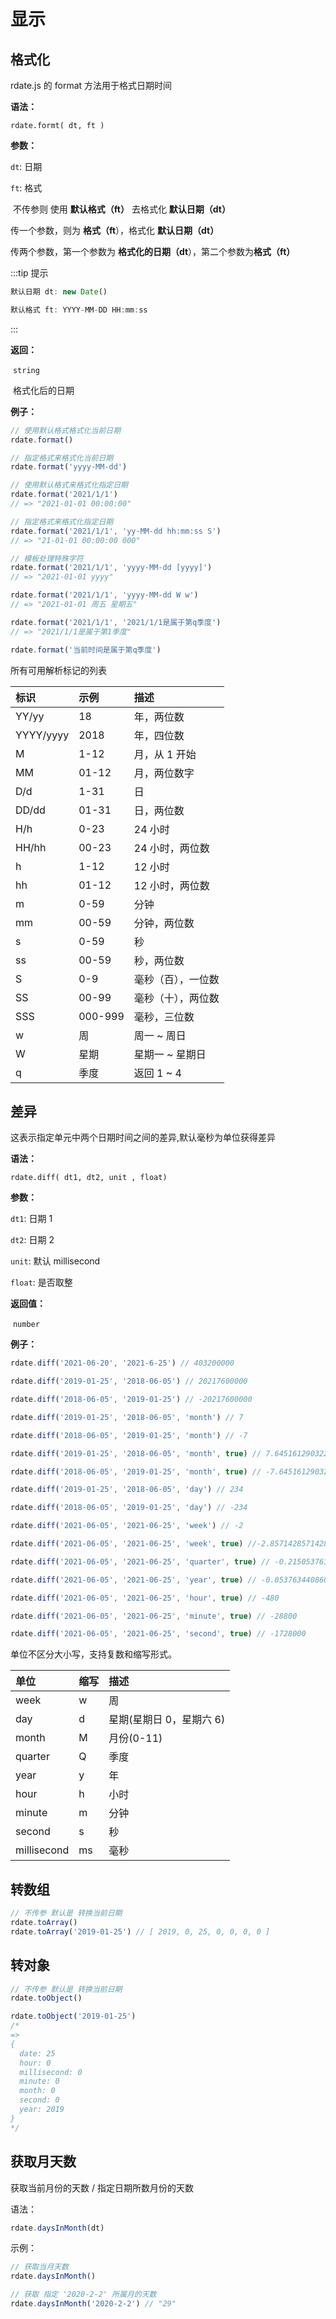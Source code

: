 # 显示

## 格式化

rdate.js 的 format 方法用于格式日期时间

**语法：**

`rdate.formt( dt, ft )`

**参数：**

`dt`: 日期

`ft`: 格式

​ 不传参则 使用 **默认格式（ft）** 去格式化 **默认日期（dt）**

传一个参数，则为 **格式（ft**），格式化 **默认日期（dt）**

传两个参数，第一个参数为 **格式化的日期（dt**），第二个参数为**格式（ft）**

:::tip 提示

```js
默认日期 dt: new Date()

默认格式 ft: YYYY-MM-DD HH:mm:ss
```

:::

**返回：**

​ `string`

​ 格式化后的日期

**例子：**

```javascript
// 使用默认格式格式化当前日期
rdate.format()

// 指定格式来格式化当前日期
rdate.format('yyyy-MM-dd')

// 使用默认格式来格式化指定日期
rdate.format('2021/1/1')
// => "2021-01-01 00:00:00"

// 指定格式来格式化指定日期
rdate.format('2021/1/1', 'yy-MM-dd hh:mm:ss S')
// => "21-01-01 00:00:00 000"

// 模板处理特殊字符
rdate.format('2021/1/1', 'yyyy-MM-dd [yyyy]')
// => "2021-01-01 yyyy"

rdate.format('2021/1/1', 'yyyy-MM-dd W w')
// => "2021-01-01 周五 星期五"

rdate.format('2021/1/1', '2021/1/1是属于第q季度')
// => "2021/1/1是属于第1季度"

rdate.format('当前时间是属于第q季度')
```

所有可用解析标记的列表

| 标识      | 示例    | 描述               |
| :-------- | :------ | :----------------- |
| YY/yy     | 18      | 年，两位数         |
| YYYY/yyyy | 2018    | 年，四位数         |
| M         | 1-12    | 月，从 1 开始      |
| MM        | 01-12   | 月，两位数字       |
| D/d       | 1-31    | 日                 |
| DD/dd     | 01-31   | 日，两位数         |
| H/h       | 0-23    | 24 小时            |
| HH/hh     | 00-23   | 24 小时，两位数    |
| h         | 1-12    | 12 小时            |
| hh        | 01-12   | 12 小时，两位数    |
| m         | 0-59    | 分钟               |
| mm        | 00-59   | 分钟，两位数       |
| s         | 0-59    | 秒                 |
| ss        | 00-59   | 秒，两位数         |
| S         | 0-9     | 毫秒（百），一位数 |
| SS        | 00-99   | 毫秒（十），两位数 |
| SSS       | 000-999 | 毫秒，三位数       |
| w         | 周      | 周一 ~ 周日        |
| W         | 星期    | 星期一 ~ 星期日    |
| q         | 季度    | 返回 1 ~ 4         |

## 差异

这表示指定单元中两个日期时间之间的差异,默认毫秒为单位获得差异

**语法：**

`rdate.diff( dt1, dt2, unit , float)`

**参数：**

`dt1`: 日期 1

`dt2`: 日期 2

`unit`: 默认 millisecond

`float`: 是否取整

**返回值：**

​ `number`

**例子：**

```javascript
rdate.diff('2021-06-20', '2021-6-25') // 403200000

rdate.diff('2019-01-25', '2018-06-05') // 20217600000

rdate.diff('2018-06-05', '2019-01-25') // -20217600000

rdate.diff('2019-01-25', '2018-06-05', 'month') // 7

rdate.diff('2018-06-05', '2019-01-25', 'month') // -7

rdate.diff('2019-01-25', '2018-06-05', 'month', true) // 7.645161290322581

rdate.diff('2018-06-05', '2019-01-25', 'month', true) // -7.645161290322581

rdate.diff('2019-01-25', '2018-06-05', 'day') // 234

rdate.diff('2018-06-05', '2019-01-25', 'day') // -234

rdate.diff('2021-06-05', '2021-06-25', 'week') // -2

rdate.diff('2021-06-05', '2021-06-25', 'week', true) //-2.857142857142857

rdate.diff('2021-06-05', '2021-06-25', 'quarter', true) // -0.21505376344086022

rdate.diff('2021-06-05', '2021-06-25', 'year', true) // -0.053763440860215055

rdate.diff('2021-06-05', '2021-06-25', 'hour', true) // -480

rdate.diff('2021-06-05', '2021-06-25', 'minute', true) // -28800

rdate.diff('2021-06-05', '2021-06-25', 'second', true) // -1728000
```

单位不区分大小写，支持复数和缩写形式。

| 单位        | 缩写 | 描述                     |
| :---------- | :--- | :----------------------- |
| week        | w    | 周                       |
| day         | d    | 星期(星期日 0，星期六 6) |
| month       | M    | 月份(0-11)               |
| quarter     | Q    | 季度                     |
| year        | y    | 年                       |
| hour        | h    | 小时                     |
| minute      | m    | 分钟                     |
| second      | s    | 秒                       |
| millisecond | ms   | 毫秒                     |

## 转数组

```js
// 不传参 默认是 转换当前日期
rdate.toArray()
rdate.toArray('2019-01-25') // [ 2019, 0, 25, 0, 0, 0, 0 ]
```

## 转对象

```js
// 不传参 默认是 转换当前日期
rdate.toObject()

rdate.toObject('2019-01-25')
/*
=>
{
  date: 25
  hour: 0
  millisecond: 0
  minute: 0
  month: 0
  second: 0
  year: 2019
}
*/
```

## 获取月天数

获取当前月份的天数 / 指定日期所数月份的天数

语法：

```js
rdate.daysInMonth(dt)
```

示例：

```js
// 获取当月天数
rdate.daysInMonth()

// 获取 指定 '2020-2-2' 所属月的天数
rdate.daysInMonth('2020-2-2') // "29"
```
